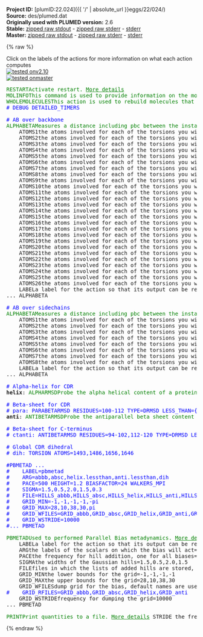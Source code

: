 **Project ID:** [plumID:22.024]({{ '/' | absolute_url }}eggs/22/024/)  
**Source:** des/plumed.dat  
**Originally used with PLUMED version:** 2.6  
**Stable:** [zipped raw stdout](plumed.dat.plumed.stdout.txt.zip) - [zipped raw stderr](plumed.dat.plumed.stderr.txt.zip) - [stderr](plumed.dat.plumed.stderr)  
**Master:** [zipped raw stdout](plumed.dat.plumed_master.stdout.txt.zip) - [zipped raw stderr](plumed.dat.plumed_master.stderr.txt.zip) - [stderr](plumed.dat.plumed_master.stderr)  

{% raw %}
<div class="plumedpreheader">
<div class="headerInfo" id="value_details_data/des/plumed.dat"> Click on the labels of the actions for more information on what each action computes </div>
<div class="containerBadge">
<div class="headerBadge"><a href="plumed.dat.plumed.stderr"><img src="https://img.shields.io/badge/v2.10-passing-green.svg" alt="tested onv2.10" /></a></div>
<div class="headerBadge"><a href="plumed.dat.plumed_master.stderr"><img src="https://img.shields.io/badge/master-passing-green.svg" alt="tested onmaster" /></a></div>
</div>
</div>
<pre class="plumedlisting">
<span class="plumedtooltip" style="color:green">RESTART<span class="right">Activate restart. <a href="https://www.plumed.org/doc-master/user-doc/html/RESTART" style="color:green">More details</a><i></i></span></span>
<span style="display:none;" id="data/des/plumed.dat">The RESTART action with label <b></b> calculates something</span><span class="plumedtooltip" style="color:green">MOLINFO<span class="right">This command is used to provide information on the molecules that are present in your system. <a href="https://www.plumed.org/doc-master/user-doc/html/MOLINFO" style="color:green">More details</a><i></i></span></span> <span class="plumedtooltip">MOLTYPE<span class="right"> what kind of molecule is contained in the pdb file - usually not needed since protein/RNA/DNA are compatible<i></i></span></span>=protein <span class="plumedtooltip">STRUCTURE<span class="right">a file in pdb format containing a reference structure<i></i></span></span>=template.pdb
<span class="plumedtooltip" style="color:green">WHOLEMOLECULES<span class="right">This action is used to rebuild molecules that can become split by the periodic boundary conditions. <a href="https://www.plumed.org/doc-master/user-doc/html/WHOLEMOLECULES" style="color:green">More details</a><i></i></span></span> <span class="plumedtooltip">ENTITY0<span class="right">the atoms that make up a molecule that you wish to align<i></i></span></span>=1-1830
<span style="color:blue" class="comment"># DEBUG DETAILED_TIMERS</span>
<br/><span style="color:blue" class="comment"># AB over backbone</span>
<span class="plumedtooltip" style="color:green">ALPHABETA<span class="right">Measures a distance including pbc between the instantaneous values of a set of torsional angles and set of reference values. <a href="https://www.plumed.org/doc-master/user-doc/html/ALPHABETA" style="color:green">More details</a><i></i></span></span> ...
    <span class="plumedtooltip">ATOMS1<span class="right">the atoms involved for each of the torsions you wish to calculate<i></i></span></span>=<span class="plumedtooltip">@phi-100<span class="right">the four atoms that are required to calculate the phi dihedral for residue 100. <a href="https://www.plumed.org/doc-master/user-doc/html/MOLINFO">Click here</a> for more information. <i></i></span></span> <span class="plumedtooltip">REFERENCE<span class="right">the reference values for each of the torsional angles<i></i></span></span>=pi
    <span class="plumedtooltip">ATOMS2<span class="right">the atoms involved for each of the torsions you wish to calculate<i></i></span></span>=<span class="plumedtooltip">@phi-101<span class="right">the four atoms that are required to calculate the phi dihedral for residue 101. <a href="https://www.plumed.org/doc-master/user-doc/html/MOLINFO">Click here</a> for more information. <i></i></span></span>
    <span class="plumedtooltip">ATOMS3<span class="right">the atoms involved for each of the torsions you wish to calculate<i></i></span></span>=<span class="plumedtooltip">@phi-102<span class="right">the four atoms that are required to calculate the phi dihedral for residue 102. <a href="https://www.plumed.org/doc-master/user-doc/html/MOLINFO">Click here</a> for more information. <i></i></span></span>
    <span class="plumedtooltip">ATOMS4<span class="right">the atoms involved for each of the torsions you wish to calculate<i></i></span></span>=<span class="plumedtooltip">@phi-103<span class="right">the four atoms that are required to calculate the phi dihedral for residue 103. <a href="https://www.plumed.org/doc-master/user-doc/html/MOLINFO">Click here</a> for more information. <i></i></span></span>
    <span class="plumedtooltip">ATOMS5<span class="right">the atoms involved for each of the torsions you wish to calculate<i></i></span></span>=<span class="plumedtooltip">@phi-104<span class="right">the four atoms that are required to calculate the phi dihedral for residue 104. <a href="https://www.plumed.org/doc-master/user-doc/html/MOLINFO">Click here</a> for more information. <i></i></span></span>
    <span class="plumedtooltip">ATOMS6<span class="right">the atoms involved for each of the torsions you wish to calculate<i></i></span></span>=<span class="plumedtooltip">@phi-105<span class="right">the four atoms that are required to calculate the phi dihedral for residue 105. <a href="https://www.plumed.org/doc-master/user-doc/html/MOLINFO">Click here</a> for more information. <i></i></span></span>
    <span class="plumedtooltip">ATOMS7<span class="right">the atoms involved for each of the torsions you wish to calculate<i></i></span></span>=<span class="plumedtooltip">@phi-106<span class="right">the four atoms that are required to calculate the phi dihedral for residue 106. <a href="https://www.plumed.org/doc-master/user-doc/html/MOLINFO">Click here</a> for more information. <i></i></span></span>
    <span class="plumedtooltip">ATOMS8<span class="right">the atoms involved for each of the torsions you wish to calculate<i></i></span></span>=<span class="plumedtooltip">@phi-107<span class="right">the four atoms that are required to calculate the phi dihedral for residue 107. <a href="https://www.plumed.org/doc-master/user-doc/html/MOLINFO">Click here</a> for more information. <i></i></span></span>
    <span class="plumedtooltip">ATOMS9<span class="right">the atoms involved for each of the torsions you wish to calculate<i></i></span></span>=<span class="plumedtooltip">@phi-108<span class="right">the four atoms that are required to calculate the phi dihedral for residue 108. <a href="https://www.plumed.org/doc-master/user-doc/html/MOLINFO">Click here</a> for more information. <i></i></span></span>
    <span class="plumedtooltip">ATOMS10<span class="right">the atoms involved for each of the torsions you wish to calculate<i></i></span></span>=<span class="plumedtooltip">@phi-109<span class="right">the four atoms that are required to calculate the phi dihedral for residue 109. <a href="https://www.plumed.org/doc-master/user-doc/html/MOLINFO">Click here</a> for more information. <i></i></span></span>
    <span class="plumedtooltip">ATOMS11<span class="right">the atoms involved for each of the torsions you wish to calculate<i></i></span></span>=<span class="plumedtooltip">@phi-110<span class="right">the four atoms that are required to calculate the phi dihedral for residue 110. <a href="https://www.plumed.org/doc-master/user-doc/html/MOLINFO">Click here</a> for more information. <i></i></span></span>
    <span class="plumedtooltip">ATOMS12<span class="right">the atoms involved for each of the torsions you wish to calculate<i></i></span></span>=<span class="plumedtooltip">@phi-111<span class="right">the four atoms that are required to calculate the phi dihedral for residue 111. <a href="https://www.plumed.org/doc-master/user-doc/html/MOLINFO">Click here</a> for more information. <i></i></span></span>
    <span class="plumedtooltip">ATOMS13<span class="right">the atoms involved for each of the torsions you wish to calculate<i></i></span></span>=<span class="plumedtooltip">@phi-112<span class="right">the four atoms that are required to calculate the phi dihedral for residue 112. <a href="https://www.plumed.org/doc-master/user-doc/html/MOLINFO">Click here</a> for more information. <i></i></span></span>
    <span class="plumedtooltip">ATOMS14<span class="right">the atoms involved for each of the torsions you wish to calculate<i></i></span></span>=<span class="plumedtooltip">@psi-100<span class="right">the four atoms that are required to calculate the psi dihedral for residue 100. <a href="https://www.plumed.org/doc-master/user-doc/html/MOLINFO">Click here</a> for more information. <i></i></span></span>
    <span class="plumedtooltip">ATOMS15<span class="right">the atoms involved for each of the torsions you wish to calculate<i></i></span></span>=<span class="plumedtooltip">@psi-101<span class="right">the four atoms that are required to calculate the psi dihedral for residue 101. <a href="https://www.plumed.org/doc-master/user-doc/html/MOLINFO">Click here</a> for more information. <i></i></span></span>
    <span class="plumedtooltip">ATOMS16<span class="right">the atoms involved for each of the torsions you wish to calculate<i></i></span></span>=<span class="plumedtooltip">@psi-102<span class="right">the four atoms that are required to calculate the psi dihedral for residue 102. <a href="https://www.plumed.org/doc-master/user-doc/html/MOLINFO">Click here</a> for more information. <i></i></span></span>
    <span class="plumedtooltip">ATOMS17<span class="right">the atoms involved for each of the torsions you wish to calculate<i></i></span></span>=<span class="plumedtooltip">@psi-103<span class="right">the four atoms that are required to calculate the psi dihedral for residue 103. <a href="https://www.plumed.org/doc-master/user-doc/html/MOLINFO">Click here</a> for more information. <i></i></span></span>
    <span class="plumedtooltip">ATOMS18<span class="right">the atoms involved for each of the torsions you wish to calculate<i></i></span></span>=<span class="plumedtooltip">@psi-104<span class="right">the four atoms that are required to calculate the psi dihedral for residue 104. <a href="https://www.plumed.org/doc-master/user-doc/html/MOLINFO">Click here</a> for more information. <i></i></span></span>
    <span class="plumedtooltip">ATOMS19<span class="right">the atoms involved for each of the torsions you wish to calculate<i></i></span></span>=<span class="plumedtooltip">@psi-105<span class="right">the four atoms that are required to calculate the psi dihedral for residue 105. <a href="https://www.plumed.org/doc-master/user-doc/html/MOLINFO">Click here</a> for more information. <i></i></span></span>
    <span class="plumedtooltip">ATOMS20<span class="right">the atoms involved for each of the torsions you wish to calculate<i></i></span></span>=<span class="plumedtooltip">@psi-106<span class="right">the four atoms that are required to calculate the psi dihedral for residue 106. <a href="https://www.plumed.org/doc-master/user-doc/html/MOLINFO">Click here</a> for more information. <i></i></span></span>
    <span class="plumedtooltip">ATOMS21<span class="right">the atoms involved for each of the torsions you wish to calculate<i></i></span></span>=<span class="plumedtooltip">@psi-107<span class="right">the four atoms that are required to calculate the psi dihedral for residue 107. <a href="https://www.plumed.org/doc-master/user-doc/html/MOLINFO">Click here</a> for more information. <i></i></span></span>
    <span class="plumedtooltip">ATOMS22<span class="right">the atoms involved for each of the torsions you wish to calculate<i></i></span></span>=<span class="plumedtooltip">@psi-108<span class="right">the four atoms that are required to calculate the psi dihedral for residue 108. <a href="https://www.plumed.org/doc-master/user-doc/html/MOLINFO">Click here</a> for more information. <i></i></span></span>
    <span class="plumedtooltip">ATOMS23<span class="right">the atoms involved for each of the torsions you wish to calculate<i></i></span></span>=<span class="plumedtooltip">@psi-109<span class="right">the four atoms that are required to calculate the psi dihedral for residue 109. <a href="https://www.plumed.org/doc-master/user-doc/html/MOLINFO">Click here</a> for more information. <i></i></span></span>
    <span class="plumedtooltip">ATOMS24<span class="right">the atoms involved for each of the torsions you wish to calculate<i></i></span></span>=<span class="plumedtooltip">@psi-110<span class="right">the four atoms that are required to calculate the psi dihedral for residue 110. <a href="https://www.plumed.org/doc-master/user-doc/html/MOLINFO">Click here</a> for more information. <i></i></span></span>
    <span class="plumedtooltip">ATOMS25<span class="right">the atoms involved for each of the torsions you wish to calculate<i></i></span></span>=<span class="plumedtooltip">@psi-111<span class="right">the four atoms that are required to calculate the psi dihedral for residue 111. <a href="https://www.plumed.org/doc-master/user-doc/html/MOLINFO">Click here</a> for more information. <i></i></span></span>
    <span class="plumedtooltip">ATOMS26<span class="right">the atoms involved for each of the torsions you wish to calculate<i></i></span></span>=<span class="plumedtooltip">@psi-112<span class="right">the four atoms that are required to calculate the psi dihedral for residue 112. <a href="https://www.plumed.org/doc-master/user-doc/html/MOLINFO">Click here</a> for more information. <i></i></span></span>
    <span class="plumedtooltip">LABEL<span class="right">a label for the action so that its output can be referenced in the input to other actions<i></i></span></span>=<b name="data/des/plumed.databbb" onclick='showPath("data/des/plumed.dat","data/des/plumed.databbb","data/des/plumed.databbb","brown")'>abbb</b>
... ALPHABETA
<br/><span style="color:blue" class="comment"># AB over sidechains</span>
<span style="display:none;" id="data/des/plumed.databbb">The ALPHABETA action with label <b>abbb</b> calculates the following quantities:<table  align="center" frame="void" width="95%" cellpadding="5%"><tr><td width="5%"><b> Quantity </b>  </td><td><b> Description </b> </td></tr><tr><td width="5%">abbb.value</td><td>the alpha beta CV</td></tr></table></span><span class="plumedtooltip" style="color:green">ALPHABETA<span class="right">Measures a distance including pbc between the instantaneous values of a set of torsional angles and set of reference values. <a href="https://www.plumed.org/doc-master/user-doc/html/ALPHABETA" style="color:green">More details</a><i></i></span></span> ...
    <span class="plumedtooltip">ATOMS1<span class="right">the atoms involved for each of the torsions you wish to calculate<i></i></span></span>=<span class="plumedtooltip">@chi1-101<span class="right">the four atoms that are required to calculate the chi1 dihedral for residue 101. <a href="https://www.plumed.org/doc-master/user-doc/html/MOLINFO">Click here</a> for more information. <i></i></span></span> <span class="plumedtooltip">REFERENCE<span class="right">the reference values for each of the torsional angles<i></i></span></span>=pi
    <span class="plumedtooltip">ATOMS2<span class="right">the atoms involved for each of the torsions you wish to calculate<i></i></span></span>=<span class="plumedtooltip">@chi1-102<span class="right">the four atoms that are required to calculate the chi1 dihedral for residue 102. <a href="https://www.plumed.org/doc-master/user-doc/html/MOLINFO">Click here</a> for more information. <i></i></span></span>
    <span class="plumedtooltip">ATOMS3<span class="right">the atoms involved for each of the torsions you wish to calculate<i></i></span></span>=<span class="plumedtooltip">@chi1-103<span class="right">the four atoms that are required to calculate the chi1 dihedral for residue 103. <a href="https://www.plumed.org/doc-master/user-doc/html/MOLINFO">Click here</a> for more information. <i></i></span></span>
    <span class="plumedtooltip">ATOMS4<span class="right">the atoms involved for each of the torsions you wish to calculate<i></i></span></span>=<span class="plumedtooltip">@chi1-105<span class="right">the four atoms that are required to calculate the chi1 dihedral for residue 105. <a href="https://www.plumed.org/doc-master/user-doc/html/MOLINFO">Click here</a> for more information. <i></i></span></span>
    <span class="plumedtooltip">ATOMS5<span class="right">the atoms involved for each of the torsions you wish to calculate<i></i></span></span>=<span class="plumedtooltip">@chi1-107<span class="right">the four atoms that are required to calculate the chi1 dihedral for residue 107. <a href="https://www.plumed.org/doc-master/user-doc/html/MOLINFO">Click here</a> for more information. <i></i></span></span>
    <span class="plumedtooltip">ATOMS6<span class="right">the atoms involved for each of the torsions you wish to calculate<i></i></span></span>=<span class="plumedtooltip">@chi1-109<span class="right">the four atoms that are required to calculate the chi1 dihedral for residue 109. <a href="https://www.plumed.org/doc-master/user-doc/html/MOLINFO">Click here</a> for more information. <i></i></span></span>
    <span class="plumedtooltip">ATOMS7<span class="right">the atoms involved for each of the torsions you wish to calculate<i></i></span></span>=<span class="plumedtooltip">@chi1-110<span class="right">the four atoms that are required to calculate the chi1 dihedral for residue 110. <a href="https://www.plumed.org/doc-master/user-doc/html/MOLINFO">Click here</a> for more information. <i></i></span></span>
    <span class="plumedtooltip">ATOMS8<span class="right">the atoms involved for each of the torsions you wish to calculate<i></i></span></span>=<span class="plumedtooltip">@chi1-111<span class="right">the four atoms that are required to calculate the chi1 dihedral for residue 111. <a href="https://www.plumed.org/doc-master/user-doc/html/MOLINFO">Click here</a> for more information. <i></i></span></span>
    <span class="plumedtooltip">LABEL<span class="right">a label for the action so that its output can be referenced in the input to other actions<i></i></span></span>=<b name="data/des/plumed.databsc" onclick='showPath("data/des/plumed.dat","data/des/plumed.databsc","data/des/plumed.databsc","brown")'>absc</b>
... ALPHABETA
<br/><span style="color:blue" class="comment"># Alpha-helix for CDR</span>
<span style="display:none;" id="data/des/plumed.databsc">The ALPHABETA action with label <b>absc</b> calculates the following quantities:<table  align="center" frame="void" width="95%" cellpadding="5%"><tr><td width="5%"><b> Quantity </b>  </td><td><b> Description </b> </td></tr><tr><td width="5%">absc.value</td><td>the alpha beta CV</td></tr></table></span><b name="data/des/plumed.dathelix" onclick='showPath("data/des/plumed.dat","data/des/plumed.dathelix","data/des/plumed.dathelix","brown")'>helix</b>: <span class="plumedtooltip" style="color:green">ALPHARMSD<span class="right">Probe the alpha helical content of a protein structure. <a href="https://www.plumed.org/doc-master/user-doc/html/ALPHARMSD" style="color:green">More details</a><i></i></span></span> <span class="plumedtooltip">RESIDUES<span class="right">this command is used to specify the set of residues that could conceivably form part of the secondary structure<i></i></span></span>=102-112 <span class="plumedtooltip">TYPE<span class="right"> the manner in which RMSD alignment is performed<i></i></span></span>=DRMSD <span class="plumedtooltip">LESS_THAN<span class="right">calculate the number of a residue segments that are within a certain target distance of this secondary structure type<i></i></span></span>={RATIONAL R_0=0.08 NN=8 MM=12}
<br/><span style="color:blue" class="comment"># Beta-sheet for CDR</span>
<span style="color:blue" class="comment"># para: PARABETARMSD RESIDUES=100-112 TYPE=DRMSD LESS_THAN={RATIONAL R_0=0.08 NN=8 MM=12}</span>
<span style="display:none;" id="data/des/plumed.dathelix">The ALPHARMSD action with label <b>helix</b> calculates the following quantities:<table  align="center" frame="void" width="95%" cellpadding="5%"><tr><td width="5%"><b> Quantity </b>  </td><td><b> Description </b> </td></tr><tr><td width="5%">helix.struct</td><td>the vectors containing the rmsd distances between the residues and each of the reference structures</td></tr><tr><td width="5%">helix.lessthan</td><td>the number blocks of residues that have an RMSD from the secondary structure that is less than the threshold</td></tr><tr><td width="5%">helix.value</td><td>if LESS_THAN is present the RMSD distance between each residue and the ideal alpha helix</td></tr></table></span><b name="data/des/plumed.datanti" onclick='showPath("data/des/plumed.dat","data/des/plumed.datanti","data/des/plumed.datanti","brown")'>anti</b>: <span class="plumedtooltip" style="color:green">ANTIBETARMSD<span class="right">Probe the antiparallel beta sheet content of your protein structure. <a href="https://www.plumed.org/doc-master/user-doc/html/ANTIBETARMSD" style="color:green">More details</a><i></i></span></span> <span class="plumedtooltip">RESIDUES<span class="right">this command is used to specify the set of residues that could conceivably form part of the secondary structure<i></i></span></span>=102-112 <span class="plumedtooltip">TYPE<span class="right"> the manner in which RMSD alignment is performed<i></i></span></span>=DRMSD <span class="plumedtooltip">LESS_THAN<span class="right">calculate the number of a residue segments that are within a certain target distance of this secondary structure type<i></i></span></span>={RATIONAL R_0=0.08 NN=8 MM=12}
<br/><span style="color:blue" class="comment"># Beta-sheet for C-terminus</span>
<span style="color:blue" class="comment"># ctanti: ANTIBETARMSD RESIDUES=94-102,112-120 TYPE=DRMSD LESS_THAN={RATIONAL R_0=0.08 NN=8 MM=12}</span>
<br/><span style="color:blue" class="comment"># Global CDR dihedral</span>
<span style="color:blue" class="comment"># dih: TORSION ATOMS=1493,1486,1656,1646</span>
<br/><span style="color:blue" class="comment">#PBMETAD ...</span>
<span style="color:blue" class="comment">#    LABEL=pbmetad</span>
<span style="color:blue" class="comment">#    ARG=abbb,absc,helix.lessthan,anti.lessthan,dih</span>
<span style="color:blue" class="comment">#    PACE=500 HEIGHT=1.2 BIASFACTOR=24 WALKERS_MPI</span>
<span style="color:blue" class="comment">#    SIGMA=1.5,0.5,2.0,1.5,0.3</span>
<span style="color:blue" class="comment">#    FILE=HILLS_abbb,HILLS_absc,HILLS_helix,HILLS_anti,HILLS_dih</span>
<span style="color:blue" class="comment">#    GRID_MIN=-1,-1,-1,-1,-pi</span>
<span style="color:blue" class="comment">#    GRID_MAX=28,10,38,30,pi</span>
<span style="color:blue" class="comment">#    GRID_WFILES=GRID_abbb,GRID_absc,GRID_helix,GRID_anti,GRID_dih</span>
<span style="color:blue" class="comment">#    GRID_WSTRIDE=10000</span>
<span style="color:blue" class="comment">#... PBMETAD</span>
<br/><span style="display:none;" id="data/des/plumed.datanti">The ANTIBETARMSD action with label <b>anti</b> calculates the following quantities:<table  align="center" frame="void" width="95%" cellpadding="5%"><tr><td width="5%"><b> Quantity </b>  </td><td><b> Description </b> </td></tr><tr><td width="5%">anti.struct</td><td>the vectors containing the rmsd distances between the residues and each of the reference structures</td></tr><tr><td width="5%">anti.lessthan</td><td>the number blocks of residues that have an RMSD from the secondary structure that is less than the threshold</td></tr><tr><td width="5%">anti.value</td><td>if LESS_THAN is present the RMSD distance between each residue and the ideal antiparallel beta sheet</td></tr></table></span><span class="plumedtooltip" style="color:green">PBMETAD<span class="right">Used to performed Parallel Bias metadynamics. <a href="https://www.plumed.org/doc-master/user-doc/html/PBMETAD" style="color:green">More details</a><i></i></span></span> ...
    <span class="plumedtooltip">LABEL<span class="right">a label for the action so that its output can be referenced in the input to other actions<i></i></span></span>=<b name="data/des/plumed.datpbmetad" onclick='showPath("data/des/plumed.dat","data/des/plumed.datpbmetad","data/des/plumed.datpbmetad","brown")'>pbmetad</b>
    <span class="plumedtooltip">ARG<span class="right">the labels of the scalars on which the bias will act<i></i></span></span>=<b name="data/des/plumed.databbb">abbb</b>,<b name="data/des/plumed.databsc">absc</b>,<b name="data/des/plumed.dathelix">helix.lessthan</b>,<b name="data/des/plumed.datanti">anti.lessthan</b>
    <span class="plumedtooltip">PACE<span class="right">the frequency for hill addition, one for all biases<i></i></span></span>=500 <span class="plumedtooltip">HEIGHT<span class="right">the height of the Gaussian hills, one for all biases<i></i></span></span>=1.2 <span class="plumedtooltip">BIASFACTOR<span class="right">use well tempered metadynamics with this bias factor, one for all biases<i></i></span></span>=24 <span class="plumedtooltip">WALKERS_MPI<span class="right"> Switch on MPI version of multiple walkers - not compatible with WALKERS_* options other than WALKERS_DIR<i></i></span></span>
    <span class="plumedtooltip">SIGMA<span class="right">the widths of the Gaussian hills<i></i></span></span>=1.5,0.5,2.0,1.5
    <span class="plumedtooltip">FILE<span class="right">files in which the lists of added hills are stored, default names are assigned using arguments if FILE is not found<i></i></span></span>=HILLS_abbb,HILLS_absc,HILLS_helix,HILLS_anti
    <span class="plumedtooltip">GRID_MIN<span class="right">the lower bounds for the grid<i></i></span></span>=-1,-1,-1,-1
    <span class="plumedtooltip">GRID_MAX<span class="right">the upper bounds for the grid<i></i></span></span>=28,10,38,30
    <span class="plumedtooltip">GRID_WFILES<span class="right">dump grid for the bias, default names are used if GRID_WSTRIDE is used without GRID_WFILES<i></i></span></span>=GRID_abbb,GRID_absc,GRID_helix,GRID_anti
<span style="color:blue" class="comment">#    GRID_RFILES=GRID_abbb,GRID_absc,GRID_helix,GRID_anti</span>
    <span class="plumedtooltip">GRID_WSTRIDE<span class="right">frequency for dumping the grid<i></i></span></span>=10000
... PBMETAD
<br/><span style="display:none;" id="data/des/plumed.datpbmetad">The PBMETAD action with label <b>pbmetad</b> calculates the following quantities:<table  align="center" frame="void" width="95%" cellpadding="5%"><tr><td width="5%"><b> Quantity </b>  </td><td><b> Description </b> </td></tr><tr><td width="5%">pbmetad.bias</td><td>the instantaneous value of the bias potential</td></tr></table></span><span class="plumedtooltip" style="color:green">PRINT<span class="right">Print quantities to a file. <a href="https://www.plumed.org/doc-master/user-doc/html/PRINT" style="color:green">More details</a><i></i></span></span> <span class="plumedtooltip">STRIDE<span class="right"> the frequency with which the quantities of interest should be output<i></i></span></span>=500 <span class="plumedtooltip">FILE<span class="right">the name of the file on which to output these quantities<i></i></span></span>=BIAS <span class="plumedtooltip">ARG<span class="right">the labels of the values that you would like to print to the file<i></i></span></span>=<b name="data/des/plumed.databbb">abbb</b>,<b name="data/des/plumed.databsc">absc</b>,<b name="data/des/plumed.dathelix">helix.lessthan</b>,<b name="data/des/plumed.datanti">anti.lessthan</b>,<b name="data/des/plumed.datpbmetad">pbmetad.bias</b>
</pre>
{% endraw %}
